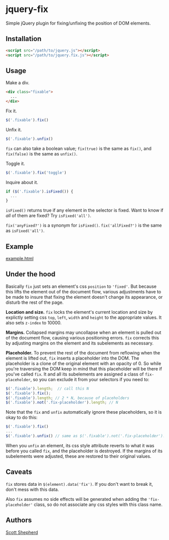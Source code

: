 # jquery-fix

Simple jQuery plugin for fixing/unfixing the position of DOM elements.

## Installation

```html
<script src="/path/to/jquery.js"></script>
<script src="/path/to/jquery.fix.js"></script>
```

## Usage

Make a div.

```html
<div class="fixable">
  ...
</div>
```

Fix it.

```javascript
$('.fixable').fix()
```

Unfix it.

```javascript
$('.fixable').unfix()
```

`fix` can also take a boolean value; `fix(true)` is the same as `fix()`, and `fix(false)` is the same as `unfix()`.

Toggle it.

```javascript
$('.fixable').fix('toggle')
```

Inquire about it.
```javascript
if ($('.fixable').isFixed()) {
  ...
}
```

`isFixed()` returns true if any element in the selector is fixed. Want to know if *all* of them are fixed? Try `isFixed('all')`.

`fix('anyFixed?')` is a synonym for `isFixed()`. `fix('allFixed?')` is the same as `isFixed('all')`.

## Example

[example.html](https://github.com/dr-skot/jquery-fix/blob/master/example.html)

## Under the hood

Basically `fix` just sets an element's css `position` to `'fixed'`. But because this lifts the element out of the document flow, various adjustments have to be made to insure that fixing the element doesn't change its appearance, or disturb the rest of the page.

**Location and size.** `fix` locks the element's current location and size by explictly setting css `top`, `left`, `width` and `height` to the appropriate values. It also sets `z-index` to 10000.

**Margins.** Collapsed margins may uncollapse when an element is pulled out of the document flow, causing various positioning errors. `fix` corrects this by adjusting margins on the element and its subelements as necessary.

**Placeholder.** To prevent the rest of the document from reflowing when the element is lifted out, `fix` inserts a placeholder into the DOM. The placeholder is a clone of the original element with an opacity of 0. So while you're traversing the DOM keep in mind that this placeholder will be there if you've called `fix`. It and all its subelements are assigned a class of `fix-placeholder`, so you can exclude it from your selectors if you need to:

```javascript
$('.fixable').length;  // call this N
$('.fixable').fix();
$('.fixable').length; // 2 * N, because of placeholders
$('.fixable').not('.fix-placeholder').length; // N
```

Note that the `fix` and `unfix` automatically ignore these placeholders, so it is okay to do this:

```javascript
$('.fixable').fix()
...
$('.fixable').unfix() // same as $('.fixable').not('.fix-placeholder').unfix();
```

When you `unfix` an element, its css style attribute reverts to what it was before you called `fix`, and the placeholder is destroyed. If the margins of its subelements were adjusted, these are restored to their original values.

## Caveats

`fix` stores data in `$(element).data('fix')`. If you don't want to break it, don't mess with this data.

Also `fix` assumes no side effects will be generated when adding the `'fix-placeholder'` class, so do not associate any css styles with this class name.

## Authors

[Scott Shepherd](https://github.com/dr-skot)